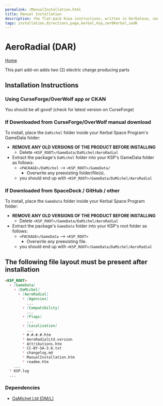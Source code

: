 ```yaml
---
permalink: /ManualInstallation.html
title: Manual Installation
description: the flat-pack Kiea instructions, written in Kerbalese, unusally present
tags: installation,directions,page,kerbal,ksp,zer0Kerbal,zedK
---
```


<!-- ManualInstallation.md v1.1.8.0
AeroRadial (DAR)
created: 01 Oct 2019
updated: 21 Jul 2022 -->

<!-- based upon work by Lisias -->

# AeroRadial (DAR)

[Home](./index.md)

This part add-on adds two (2) electric charge producing parts

## Installation Instructions

### Using CurseForge/OverWolf app or CKAN

You should be all good! (check for latest version on CurseForge)

### If Downloaded from CurseForge/OverWolf manual download

To install, place the `DaMichel` folder inside your Kerbal Space Program's GameData folder:

* **REMOVE ANY OLD VERSIONS OF THE PRODUCT BEFORE INSTALLING**
  * Delete `<KSP_ROOT>/GameData/DaMichel/AeroRadial`
* Extract the package's `DaMichel` folder into your KSP's GameData folder as follows:
  * `<PACKAGE>/DaMichel` --> `<KSP_ROOT>/GameData/`
    * Overwrite any preexisting folder/file(s).
  * you should end up with `<KSP_ROOT>/GameData/DaMichel/AeroRadial`

### If Downloaded from SpaceDock / GitHub / other

To install, place the `GameData` folder inside your Kerbal Space Program folder:

* **REMOVE ANY OLD VERSIONS OF THE PRODUCT BEFORE INSTALLING**
  * Delete `<KSP_ROOT>/GameData/DaMichel/AeroRadial`
* Extract the package's `GameData` folder into your KSP's root folder as follows:
  * `<PACKAGE>/GameData` --> `<KSP_ROOT>`
    * Overwrite any preexisting file.
  * you should end up with `<KSP_ROOT>/GameData/DaMichel/AeroRadial`

## The following file layout must be present after installation

```markdown
<KSP_ROOT>
  + [GameData]
    + [DaMichel]
      + [AeroRadial]
        + [Agencies]
          ...
        + [Compatibility]
          ...
        + [Flags]
          ...
        + [Localization]
          ...
        * #.#.#.#.htm
        * AeroRadialLtd.version
        * Attributions.htm
        * CC-BY-SA-3.0.txt
        * changelog.md
        * ManualInstallation.htm
        * readme.htm
    ...
  * KSP.log
  ...
```

### Dependencies

* [DaMichel Ltd (DM/L)][DML]

[DML]: https://forum.kerbalspaceprogram.com/index.php?/topic/208107-*/ "DaMichel Ltd (DM/L)"
